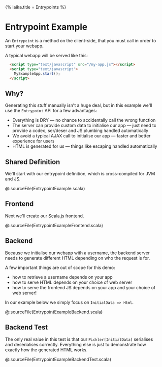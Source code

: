 {% laika.title = Entrypoints %}

Entrypoint Example
==================

An `Entrypoint` is a method on the client-side, that you must call in order to start your webapp.

A typical webapp will be served like this:

```html
  <script type="text/javascript" src="/my-app.js"></script>
  <script type="text/javascript">
    MyExampleApp.start();
  </script>
```

## Why?

Generating this stuff manually isn't a huge deal, but in this example we'll use the `Entrypoint` API
for a few advantages:

  * Everything is DRY — no chance to accidentally call the wrong function
  * The server can provide custom data to initialise our app — just need to provide a codec, ser/deser and JS plumbing handled automatically
  * We avoid a typical AJAX call to initialise our app — faster and better experience for users
  * HTML is generated for us — things like escaping handled automatically

## Shared Definition

We'll start with our entrypoint definition, which is cross-compiled for JVM and JS.

@:sourceFile(EntrypointExample.scala)

## Frontend

Next we'll create our Scala.js frontend.

@:sourceFile(EntrypointExampleFrontend.scala)

## Backend

Because we initialise our webapp with a username, the backend server needs to generate different HTML depending on who
the request is for.

A few important things are out of scope for this demo:

  * how to retrieve a username depends on your app
  * how to serve HTML depends on your choice of web server
  * how to serve the frontend JS depends on your app and your choice of web server!

In our example below we simply focus on `InitialData => Html`.

@:sourceFile(EntrypointExampleBackend.scala)

## Backend Test

The only real value in this test is that our `Pickler[InitialData]` serialises and deserialises correctly.
Everything else is just to demonstrate how exactly how the generated HTML works.

@:sourceFile(EntrypointExampleBackendTest.scala)
